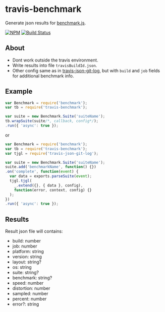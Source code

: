 # travis-benchmark

Generate json results for [benchmark.js](https://github.com/bestiejs/benchmark.js).

[![NPM](https://img.shields.io/npm/v/travis-benchmark.svg)](https://www.npmjs.com/package/travis-benchmark)
[![Build Status](https://travis-ci.org/evolvator/travis-benchmark.svg?branch=master)](https://travis-ci.org/evolvator/travis-benchmark)

## About

- Dont work outside the travis environment.
- Write results into file `travisBuildId.json`.
- Other config same as in [travis-json-git-log](https://github.com/evolvator/travis-json-git-log), but with `build` and `job` fields for additional benchmark info.

## Example

```js
var Benchmark = require('benchmark');
var tb = require('travis-benchmark');

var suite = new Benchmark.Suite('suiteName');
tb.wrapSuite(suite/*, callback, config*/);
.run({ 'async': true });
```

or

```js
var Benchmark = require('benchmark');
var tb = require('travis-benchmark');
var tjgl = require('travis-json-git-log');

var suite = new Benchmark.Suite('suiteName');
suite.add('benchmarkName', function() {})
.on('complete', function(event) {
  var data = exports.parseSuite(event);
  tjgl.tjgl(
    _.extend({}, { data }, config),
    function(error, context, config) {}
  );
})
.run({ 'async': true });
```

## Results

Result json file will contains:

- build: number
- job: number
- platform: string
- version: string
- layout: string?
- os: string
- suite: string?
- benchmark: string?
- speed: number
- distortion: number
- sampled: number
- percent: number
- error?: string
